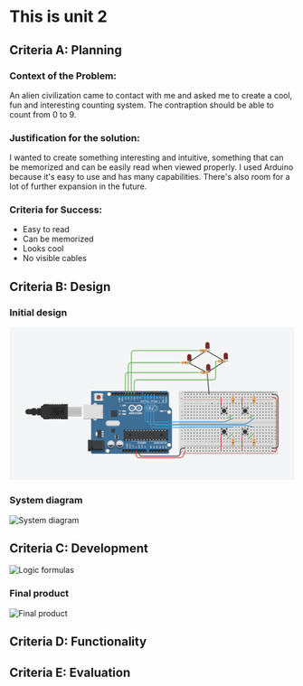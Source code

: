 # This is unit 2

## Criteria A: Planning

### Context of the Problem:

An alien civilization came to contact with me and asked me to create a cool, fun and interesting counting system. The contraption should be able to count from 0 to 9.

### Justification for the solution:

I wanted to create something interesting and intuitive, something that can be memorized and can be easily read when viewed properly. I used Arduino because it's easy to use and has many capabilities. There's also room for a lot of further expansion in the future.

### Criteria for Success:

* Easy to read
* Can be memorized 
* Looks cool
* No visible cables

## Criteria B: Design

### Initial design
![Design](/UNIT-2/photos%20and%20stuff/unit_2-desing.jpg)

### System diagram
![System diagram](/UNIT-2/photos%20and%20stuff/unit_2-system_diagram.jpg)

## Criteria C: Development
![Logic formulas](/UNIT-2/photos%20and%20stuff/unit_2-logic_formulas.jpg)

### Final product
![Final product](/UNIT-2/photos%20and%20stuff/unit_2-arduino.jpg)

## Criteria D: Functionality

## Criteria E: Evaluation
